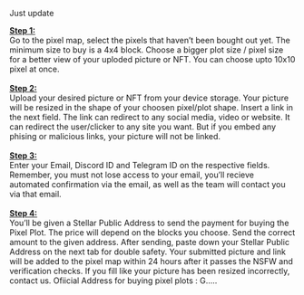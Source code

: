 Just update

<b><u>Step 1:</u></b><br>
Go to the pixel map, select the pixels that haven’t been bought out yet. The minimum size to buy is a 4x4 block. Choose a bigger plot size / pixel size for a better view of your uploded picture or NFT. You can choose upto 10x10 pixel at once.
<br><br>
<b><u>Step 2:</u></b><br>
Upload your desired picture or NFT from your device storage.  Your picture will be resized in the shape of your choosen pixel/plot shape. Insert a link in the next field. The link can redirect to any social media, video or website. It can redirect the user/clicker to any site you want. But if you embed any phising or malicious links, your picture will not be linked.
<br><br>
<b><u>Step 3:</u></b><br>
Enter your Email, Discord ID and Telegram ID on the respective fields. Remember, you must not lose access to your email, you’ll recieve automated confirmation via the email, as well as the team will contact you via that email. 
<br><br>
<b><u>Step 4:</u></b><br>
You’ll be given a Stellar Public Address to send the payment for buying the Pixel Plot. The price will depend on the blocks you choose. Send the correct amount to the given address. After sending, paste down your Stellar Public Address on the next tab for double safety.
Your submitted picture and link will be added to the pixel map within 24 hours after it passes the NSFW and verification checks.
If you fill like your picture has been resized incorrectly, contact us.
Ofiicial Address for buying pixel plots : G.....
